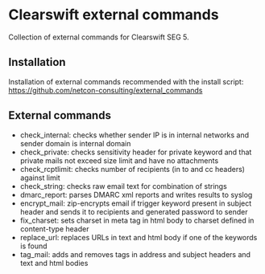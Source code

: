 Clearswift external commands
============================

Collection of external commands for Clearswift SEG 5.

## Installation

Installation of external commands recommended with the install script: https://github.com/netcon-consulting/external_commands

## External commands
* check_internal: checks whether sender IP is in internal networks and sender domain is internal domain
* check_private: checks sensitivity header for private keyword and that private mails not exceed size limit and have no attachments
* check_rcptlimit: checks number of recipients (in to and cc headers) against limit
* check_string: checks raw email text for combination of strings
* dmarc_report: parses DMARC xml reports and writes results to syslog
* encrypt_mail: zip-encrypts email if trigger keyword present in subject header and sends it to recipients and generated password to sender
* fix_charset: sets charset in meta tag in html body to charset defined in content-type header
* replace_url: replaces URLs in text and html body if one of the keywords is found
* tag_mail: adds and removes tags in address and subject headers and text and html bodies

